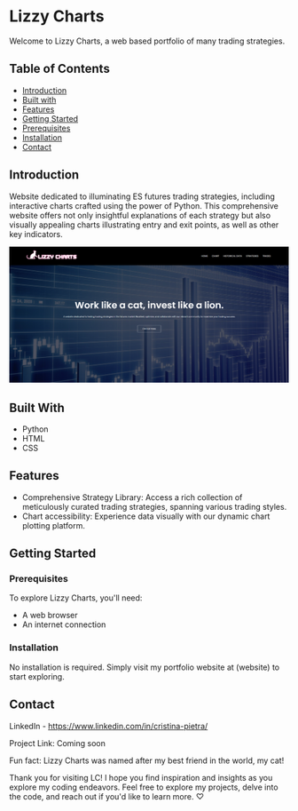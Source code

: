 # Lizzy Charts

Welcome to Lizzy Charts, a web based portfolio of many trading strategies.

## Table of Contents
- [Introduction](#introduction)
- [Built with](#built-with)
- [Features](#features)
- [Getting Started](#getting-started)
 - [Prerequisites](#prerequisites)
 - [Installation](#installation)
- [Contact](#contact)

## Introduction

Website dedicated to illuminating ES futures trading strategies, including interactive charts crafted using the power of Python.
This comprehensive website offers not only insightful explanations of each strategy but also visually appealing charts illustrating entry and exit points, as well as other key indicators.

![Pic](https://github.com/cschiappa/lizzy-charts/blob/master/assets/images/image.png?raw=true)



## Built With
- Python
- HTML
- CSS
  
## Features

- Comprehensive Strategy Library: Access a rich collection of meticulously curated trading strategies, spanning various trading styles.
- Chart accessibility: Experience data visually with our dynamic chart plotting platform.

## Getting Started

### Prerequisites

To explore Lizzy Charts, you'll need:

- A web browser
- An internet connection
  
### Installation

No installation is required. Simply visit my portfolio website at (website) to start exploring.

## Contact

LinkedIn - https://www.linkedin.com/in/cristina-pietra/ 

Project Link: Coming soon

Fun fact: Lizzy Charts was named after my best friend in the world, my cat!

Thank you for visiting LC! I hope you find inspiration and insights as you explore my coding endeavors.
Feel free to explore my projects, delve into the code, and reach out if you'd like to learn more. ♡	

